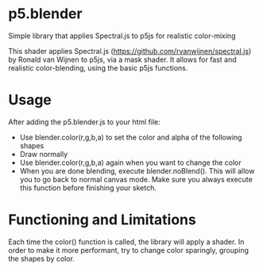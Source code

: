 # p5.blender
Simple library that applies Spectral.js to p5js for realistic color-mixing

This shader applies Spectral.js (https://github.com/rvanwijnen/spectral.js) by Ronald van Wijnen to p5js, via a mask shader.
It allows for fast and realistic color-blending, using the basic p5js functions.

# Usage
After adding the p5.blender.js to your html file:

- Use blender.color(r,g,b,a) to set the color and alpha of the following shapes
- Draw normally
- Use blender.color(r,g,b,a) again when you want to change the color
- When you are done blending, execute blender.noBlend(). This will allow you to go back to normal canvas mode. Make sure you always execute this function before finishing your sketch.

# Functioning and Limitations
Each time the color() function is called, the library will apply a shader. In order to make it more performant, try to change color sparingly, grouping the shapes by color.
